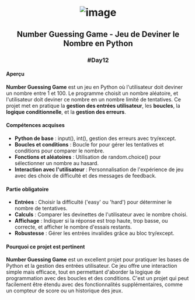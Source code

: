 # <p align="center"> ![image](https://github.com/user-attachments/assets/284b5e6f-22e2-4e06-8fd3-a8d311c3dc31) </p>

## <p align="center"> Number Guessing Game - Jeu de Deviner le Nombre en Python </p>
### <p align="center"> #Day12 </p>

#### Aperçu
**Number Guessing Game** est un jeu en Python où l'utilisateur doit deviner un nombre entre 1 et 100. Le programme choisit un nombre aléatoire, et l'utilisateur doit deviner ce nombre en un nombre limité de tentatives. Ce projet met en pratique la **gestion des entrées utilisateur**, les **boucles**, la **logique conditionnelle**, et la **gestion des erreurs**.

#### Compétences acquises
- **Python de base** : input(), int(), gestion des erreurs avec try/except.
- **Boucles et conditions** : Boucle for pour gérer les tentatives et conditions pour comparer le nombre.
- **Fonctions et aléatoires** : Utilisation de random.choice() pour sélectionner un nombre au hasard.
- **Interaction avec l'utilisateur** : Personnalisation de l'expérience de jeu avec des choix de difficulté et des messages de feedback.

#### Partie obligatoire
- **Entrées** : Choisir la difficulté ('easy' ou 'hard') pour déterminer le nombre de tentatives.
- **Calculs** : Comparer les devinettes de l'utilisateur avec le nombre choisi.
- **Affichage** : Indiquer si la réponse est trop haute, trop basse, ou correcte, et afficher le nombre d'essais restants.
- **Robustesse** : Gérer les entrées invalides grâce au bloc try/except.

#### Pourquoi ce projet est pertinent
**Number Guessing Game** est un excellent projet pour pratiquer les bases de Python et la gestion des entrées utilisateur. Ce jeu offre une interaction simple mais efficace, tout en permettant d'aborder la logique de programmation avec des boucles et des conditions. C'est un projet qui peut facilement être étendu avec des fonctionnalités supplémentaires, comme un compteur de score ou un historique des jeux.
